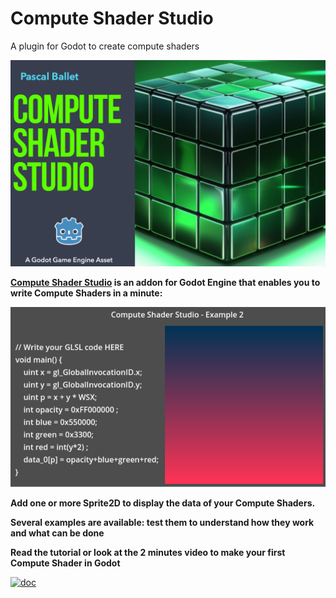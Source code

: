 # Compute Shader Studio
 A plugin for Godot to create compute shaders
 
![logo](screenshots/compute_shader_studio_headline.png)

**[Compute Shader Studio](https://virtulab.univ-brest.fr) is an addon for Godot Engine that enables you to write Compute Shaders in a minute:**

![logo](screenshots/compute_shader_studio_ex2.png)

**Add one or more Sprite2D to display the data of your Compute Shaders.**

**Several examples are available: test them to understand how they work and what can be done**

**Read the tutorial or look at the 2 minutes video to make your first Compute Shader in Godot**

[![doc](screenshots/BTFG_documentation_front_page.png)](doc/behavior_tree_for_groups.pdf)
